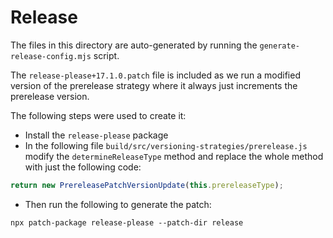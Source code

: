# Release

The files in this directory are auto-generated by running the `generate-release-config.mjs` script.

The `release-please+17.1.0.patch` file is included as we run a modified version of the prerelease strategy where it always just increments the prerelease version.

The following steps were used to create it:

- Install the `release-please` package
- In the following file `build/src/versioning-strategies/prerelease.js` modify the `determineReleaseType` method and replace the whole method with just the following code:

```js
return new PrereleasePatchVersionUpdate(this.prereleaseType);
```

- Then run the following to generate the patch:

```shell
npx patch-package release-please --patch-dir release
```
